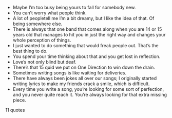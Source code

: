  - Maybe I’m too busy being yours to fall for somebody new.
 - You can’t worry what people think.
 - A lot of peopletell me I’m a bit dreamy, but I like the idea of that. Of being somewhere else.
 - There is always that one band that comes along when you are 14 or 15 years old that manages to hit you in just the right way and changes your whole perception of things.
 - I just wanted to do something that would freak people out. That’s the best thing to do.
 - You spend your time thinking about that and you get lost in reflection.
 - Love’s not only blind but deaf.
 - There’s that 15 quid we put on One Direction to win down the drain.
 - Sometimes writing songs is like waiting for deliveries.
 - There have always been jokes all over our songs; I originally started writing lyrics to make my friends crack a smile, which is difficult.
 - Every time you write a song, you’re looking for some sort of perfection, and you never quite reach it. You’re always looking for that extra missing piece.

11 quotes